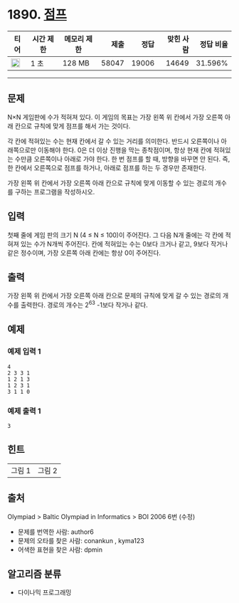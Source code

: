 # 1890. [점프](https://www.acmicpc.net/problem/1890)

| 티어 | 시간 제한 | 메모리 제한 | 제출 | 정답 | 맞힌 사람 | 정답 비율 |
|---|---|---|---:|---:|---:|---:|
| <img src="https://static.solved.ac/tier_small/10.svg" width="20px" /> | 1 초 | 128 MB | 58047 | 19006 | 14649 | 31.596% |

---

## 문제

N×N 게임판에 수가 적혀져 있다. 이 게임의 목표는 가장 왼쪽 위 칸에서 가장 오른쪽 아래 칸으로 규칙에 맞게 점프를 해서 가는 것이다.

각 칸에 적혀있는 수는 현재 칸에서 갈 수 있는 거리를 의미한다. 반드시 오른쪽이나 아래쪽으로만 이동해야 한다. 0은 더 이상 진행을 막는 종착점이며, 항상 현재 칸에 적혀있는 수만큼 오른쪽이나 아래로 가야 한다. 한 번 점프를 할 때, 방향을 바꾸면 안 된다. 즉, 한 칸에서 오른쪽으로 점프를 하거나, 아래로 점프를 하는 두 경우만 존재한다.

가장 왼쪽 위 칸에서 가장 오른쪽 아래 칸으로 규칙에 맞게 이동할 수 있는 경로의 개수를 구하는 프로그램을 작성하시오.

## 입력

첫째 줄에 게임 판의 크기 N (4 ≤ N ≤ 100)이 주어진다. 그 다음 N개 줄에는 각 칸에 적혀져 있는 수가 N개씩 주어진다. 칸에 적혀있는 수는 0보다 크거나 같고, 9보다 작거나 같은 정수이며, 가장 오른쪽 아래 칸에는 항상 0이 주어진다.

## 출력

가장 왼쪽 위 칸에서 가장 오른쪽 아래 칸으로 문제의 규칙에 맞게 갈 수 있는 경로의 개수를 출력한다. 
경로의 개수는 $2^{63}$
-1보다 작거나 같다.

## 예제

### 예제 입력 1

```
4
2 3 3 1
1 2 1 3
1 2 3 1
3 1 1 0
```

### 예제 출력 1

```
3
```

## 힌트

|  |  |
| --- | --- |
| 그림 1 | 그림 2 |

## 출처

Olympiad
\> 
Baltic Olympiad in Informatics
\> 
BOI 2006
6번 (수정)

- 문제를 번역한 사람: author6
- 문제의 오타를 찾은 사람: conankun , kyma123
- 어색한 표현을 찾은 사람: dpmin

## 알고리즘 분류

- 다이나믹 프로그래밍

